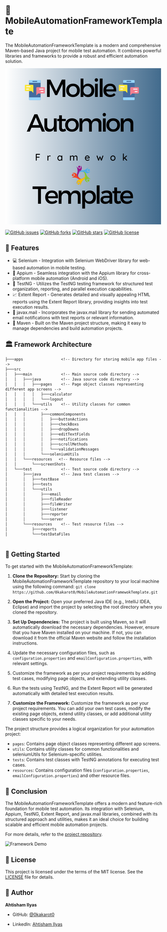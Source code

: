 # 📱 MobileAutomationFrameworkTemplate

The MobileAutomationFrameworkTemplate is a modern and comprehensive Maven-based Java project for mobile test automation. It combines powerful libraries and frameworks to provide a robust and efficient automation solution.

![Framework Logo](https://github.com/0kakarot0/MobileAutomationFramewokTemplate/blob/master/light.png)

[![GitHub issues](https://img.shields.io/github/issues/0kakarot0/MobileAutomationFramewokTemplate)](https://github.com/0kakarot0/MobileAutomationFramewokTemplate/issues)
[![GitHub forks](https://img.shields.io/github/forks/0kakarot0/MobileAutomationFramewokTemplate)](https://github.com/0kakarot0/MobileAutomationFramewokTemplate/network)
[![GitHub stars](https://img.shields.io/github/stars/0kakarot0/MobileAutomationFramewokTemplate)](https://github.com/0kakarot0/MobileAutomationFramewokTemplate/stargazers)
[![GitHub license](https://img.shields.io/github/license/0kakarot0/MobileAutomationFramewokTemplate)](https://github.com/0kakarot0/MobileAutomationFramewokTemplate/blob/master/LICENSE)

## 🌟 Features

- 💻 Selenium - Integration with Selenium WebDriver library for web-based automation in mobile testing.
- 📱 Appium - Seamless integration with the Appium library for cross-platform mobile automation (Android and iOS).
- 🧪 TestNG - Utilizes the TestNG testing framework for structured test organization, reporting, and parallel execution capabilities.
- 📈 Extent Report - Generates detailed and visually appealing HTML reports using the Extent Report library, providing insights into test execution results.
- 📧 javax.mail - Incorporates the javax.mail library for sending automated email notifications with test reports or relevant information.
- 🔧 Maven - Built on the Maven project structure, making it easy to manage dependencies and build automation projects.

[//]: # (![Framework Architecture]&#40;https://example.com/framework-architecture.png&#41;)
## 🏛️ Framework Architecture
````
├───apps                 <!-- Directory for storing mobile app files -->
├───src
│   ├───main             <!-- Main source code directory -->
│   │   ├───java         <!-- Java source code directory -->
│   │   │   ├───pages    <!-- Page object classes representing different app screens -->
│   │   │   │   ├───calculator
│   │   │   │   └───logout
│   │   │   └───utils    <!-- Utility classes for common functionalities -->
│   │   │       ├───commonComponents
│   │   │       │   ├───buttonActions
│   │   │       │   ├───checkBoxs
│   │   │       │   ├───dropDowns
│   │   │       │   ├───editTextFields
│   │   │       │   ├───notifications
│   │   │       │   ├───scrollMethods
│   │   │       │   └───validationMessages
│   │   │       └───seleniumUtils
│   │   └───resources   <!-- Resource files -->
│   │       └───screenShots
│   └───test             <!-- Test source code directory -->
│       ├───java         <!-- Java test classes -->
│       │   ├───testBase
│       │   ├───tests
│       │   └───utils
│       │       ├───email
│       │       ├───fileReader
│       │       ├───fileWriter
│       │       ├───listener
│       │       ├───reporter
│       │       └───server
│       └───resources    <!-- Test resource files -->
│           ├───reports
│           └───testDataFiles


````



## 🚀 Getting Started

To get started with the MobileAutomationFrameworkTemplate:

1. **Clone the Repository:** Start by cloning the MobileAutomationFrameworkTemplate repository to your local machine using the following command:
```git clone https://github.com/0kakarot0/MobileAutomationFramewokTemplate.git```
2. **Open the Project:** Open your preferred Java IDE (e.g., IntelliJ IDEA, Eclipse) and import the project by selecting the root directory where you cloned the repository.

3. **Set Up Dependencies:** The project is built using Maven, so it will automatically download the necessary dependencies. However, ensure that you have Maven installed on your machine. If not, you can download it from the official Maven website and follow the installation instructions.
4. Update the necessary configuration files, such as `configuration.properties` and `emailConfiguration.properties`, with relevant settings.
5. Customize the framework as per your project requirements by adding test cases, modifying page objects, and extending utility classes.
6. Run the tests using TestNG, and the Extent Report will be generated automatically with detailed test execution results.
7.  **Customize the Framework:** Customize the framework as per your project requirements. You can add your own test cases, modify the existing page objects, extend utility classes, or add additional utility classes specific to your needs.

The project structure provides a logical organization for your automation project:
- `pages`: Contains page object classes representing different app screens.
- `utils`: Contains utility classes for common functionalities and seleniumUtils for Selenium-specific utilities.
- `tests`: Contains test classes with TestNG annotations for executing test cases.
- `resources`: Contains configuration files (`configuration.properties`, `emailConfiguration.properties`) and other resource files.

## 🎯 Conclusion

The MobileAutomationFrameworkTemplate offers a modern and feature-rich foundation for mobile test automation. Its integration with Selenium, Appium, TestNG, Extent Report, and javax.mail libraries, combined with its structured approach and utilities, makes it an ideal choice for building scalable and efficient mobile automation projects.

For more details, refer to the [project repository](https://github.com/0kakarot0/MobileAutomationFramewokTemplate).

![Framework Demo](https://example.com/framework-demo.gif)

## 📝 License

This project is licensed under the terms of the MIT license. See the [LICENSE](https://github.com/0kakarot0/MobileAutomationFramewokTemplate/blob/master/LICENSE) file for details.

## 👤 Author

**Ahtisham Ilyas**

- GitHub: [@0kakarot0](https://github.com/0kakarot0)
<!-- - Twitter: [@yourhandle](https://twitter.com/yourhandle) -->
- LinkedIn: [Ahtisham Ilyas](https://www.linkedin.com/in/ahtisham-ilyas-62193768/)

